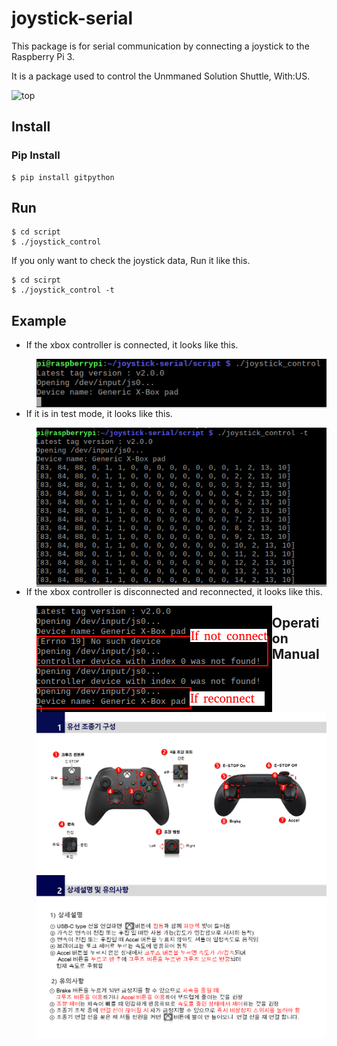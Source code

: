 # joystick-serial

This package is for serial communication by connecting a joystick to the Raspberry Pi 3.

It is a package used to control the Unmmaned Solution Shuttle, With:US.

![top](http://www.unmansol.com/images/sub02/top.jpg)

## Install

### Pip Install

~~~
$ pip install gitpython
~~~

## Run

~~~
$ cd script
$ ./joystick_control
~~~

If you only want to check the joystick data, Run it like this.

~~~
$ cd scirpt
$ ./joystick_control -t
~~~

## Example

- If the xbox controller is connected, it looks like this.

> <img src="doc/joystick_execute.png"  align='left' alt="image-jostick-execute"/>

- If it is in test mode, it looks like this.

> <img src="doc/joystick_test.png" align="left" alt="image-joystick_test"/>

- If the xbox controller is disconnected and reconnected, it looks like this.

> <img src="doc/not_connected_joystick.png" align='left' alt="image-not_connected_joystick"  />

## Operation Manual

> <img src="doc/operation_manual1.png" alt="image-20210511135124181" align="left" style="zoom:60%;" />

> <img src="doc/operation_manual2.png" alt="image-operation_manual2" align="left" style="zoom:60%;" />